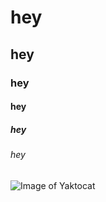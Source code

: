 # hey
## hey
### hey
#### hey
##### hey
###### hey

![Image of Yaktocat](https://octodex.github.com/images/yaktocat.png)
